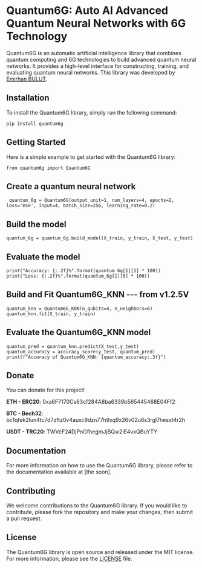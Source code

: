
# Quantum6G: Auto AI Advanced Quantum Neural Networks with 6G Technology
Quantum6G is an automatic artificial intelligence library that combines quantum computing and 6G technologies to build advanced quantum neural networks. It provides a high-level interface for constructing, training, and evaluating quantum neural networks. This library was developed by [Emirhan BULUT](https://linkedin.com/in/aiemir).

## Installation
To install the Quantum6G library, simply run the following command: 

```
pip install quantum6g
```

## Getting Started
Here is a simple example to get started with the Quantum6G library:

``` 
from quantum6g import Quantum6G
```

## Create a quantum neural network

``` quantum_6g = Quantum6G(output_unit=1, num_layers=4, epochs=2, loss='mse', input=4, batch_size=256, learning_rate=0.2)```

## Build the model
``` 
quantum_6g = quantum_6g.build_model(X_train, y_train, X_test, y_test)
```

## Evaluate the model
``` 
print("Accuracy: {:.2f}%".format(quantum_6g[1][1] * 100))
print("Loss: {:.2f}%".format(quantum_6g[1][0] * 100))
```

## Build and Fit Quantum6G_KNN --- from v1.2.5V
``` 
quantum_knn = Quantum6G_KNN(n_qubits=4, n_neighbors=6)
quantum_knn.fit(X_train, y_train)
```
## Evaluate the Quantum6G_KNN model
``` 
quantum_pred = quantum_knn.predict(X_test,y_test)
quantum_accuracy = accuracy_score(y_test, quantum_pred)
print(f"Accuracy of Quantum6G_KNN: {quantum_accuracy:.3f}")
```

## Donate
You can donate for this project!

**ETH - ERC20**: 0xa6F7170Ca63cf284A8ba6339b565445468E04Ff2

**BTC - Bech32**: bc1qfek2lun4tc7d7zftz0v4auxc9dzn77h9xq9x26v02u6s3rgl7hesxt4r2h

**USDT - TRC20**: TWVcF24DjPnGfhegmJjBQw2iE4vxQBuYTY

## Documentation
For more information on how to use the Quantum6G library, please refer to the documentation available at [the soon].

## Contributing
We welcome contributions to the Quantum6G library. If you would like to contribute, please fork the repository and make your changes, then submit a pull request.

## License
The Quantum6G library is open source and released under the MIT license. For more information, please see the [LICENSE](https://choosealicense.com/licenses/mit/) file.

